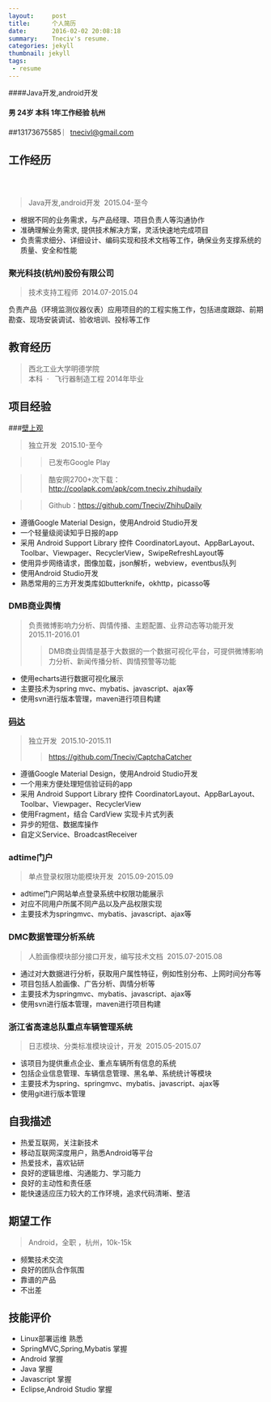 ```yaml
---
layout:     post
title:      个人简历
date:       2016-02-02 20:08:18
summary:    Tneciv's resume.
categories: jekyll
thumbnail: jekyll
tags:
 - resume
---
```


####Java开发,android开发 
####  男 24岁 本科 1年工作经验 杭州   
##13173675585 ︳tnecivl@gmail.com  

## 工作经历   
###   	

> Java开发,android开发  	2015.04-至今  

* 根据不同的业务需求，与产品经理、项目负责人等沟通协作 
* 准确理解业务需求, 提供技术解决方案，灵活快速地完成项目  
* 负责需求细分、详细设计、编码实现和技术文档等工作，确保业务支撑系统的质量、安全和性能 

### 聚光科技(杭州)股份有限公司  	

> 技术支持工程师  	2014.07-2015.04  

负责产品（环境监测仪器仪表）应用项目的的工程实施工作，包括进度跟踪、前期勘查、现场安装调试、验收培训、投标等工作 

## 教育经历  
> 西北工业大学明德学院  	
本科  ·   飞行器制造工程 	2014年毕业  

## 项目经验  
###[壁上观](http://coolapk.com/apk/com.tneciv.zhihudaily) 	
> 独立开发  	2015.10-至今  

>> 已发布Google Play 

>> 酷安网2700+次下载：http://coolapk.com/apk/com.tneciv.zhihudaily 

>> Github：https://github.com/Tneciv/ZhihuDaily
 
* 遵循Google Material Design，使用Android Studio开发 
* 一个轻量级阅读知乎日报的app 
* 采用 Android Support Library 控件 CoordinatorLayout、AppBarLayout、Toolbar、Viewpager、RecyclerView，SwipeRefreshLayout等 
* 使用异步网络请求，图像加载，json解析，webview，eventbus队列 
* 使用Android Studio开发 
* 熟悉常用的三方开发类库如butterknife，okhttp，picasso等

### DMB商业舆情 	
> 负责微博影响力分析、舆情传播、主题配置、业界动态等功能开发  	2015.11-2016.01  
>> DMB商业舆情是基于大数据的一个数据可视化平台，可提供微博影响力分析、新闻传播分析、舆情预警等功能 

* 使用echarts进行数据可视化展示 
* 主要技术为spring mvc、mybatis、javascript、ajax等 
* 使用svn进行版本管理，maven进行项目构建 

### [码达](https://github.com/Tneciv/CaptchaCatcher) 	
> 独立开发  	2015.10-2015.11  
>> https://github.com/Tneciv/CaptchaCatcher 

* 遵循Google Material Design，使用Android Studio开发 
* 一个用来方便处理短信验证码的app 
* 采用 Android Support Library 控件 CoordinatorLayout、AppBarLayout、Toolbar、Viewpager、RecyclerView 
* 使用Fragment，结合 CardView 实现卡片式列表 
* 异步的短信、数据库操作 
* 自定义Service、BroadcastReceiver 

### adtime门户 	
> 单点登录权限功能模块开发  	2015.09-2015.09 
 
* adtime门户网站单点登录系统中权限功能展示 
* 对应不同用户所属不同产品以及产品权限实现 
* 主要技术为springmvc、mybatis、javascript、ajax等 

### DMC数据管理分析系统 	
> 人脸画像模块部分接口开发，编写技术文档  	2015.07-2015.08 
 
* 通过对大数据进行分析，获取用户属性特征，例如性别分布、上网时间分布等 
* 项目包括人脸画像、广告分析、舆情分析等 
* 主要技术为springmvc、mybatis、javascript、ajax等 
* 使用svn进行版本管理，maven进行项目构建 

### 浙江省高速总队重点车辆管理系统 	
> 日志模块、分类标准模块设计，开发  	2015.05-2015.07 
 
* 该项目为提供重点企业、重点车辆所有信息的系统 
* 包括企业信息管理、车辆信息管理、黑名单、系统统计等模块 
* 主要技术为spring、springmvc、mybatis、javascript、ajax等 
* 使用git进行版本管理 


## 自我描述  
* 热爱互联网，关注新技术 
* 移动互联网深度用户，熟悉Android等平台 
* 热爱技术，喜欢钻研 
* 良好的逻辑思维、沟通能力、学习能力 
* 良好的主动性和责任感 
* 能快速适应压力较大的工作环境，追求代码清晰、整洁 


## 期望工作  

> Android，全职 ，杭州，10k-15k   

* 频繁技术交流 
* 良好的团队合作氛围 
* 靠谱的产品 
* 不出差

## 技能评价  
* Linux部署运维 熟悉 
* SpringMVC,Spring,Mybatis 掌握 
* Android 掌握 
* Java 掌握
* Javascript 掌握 
* Eclipse,Android Studio 掌握 